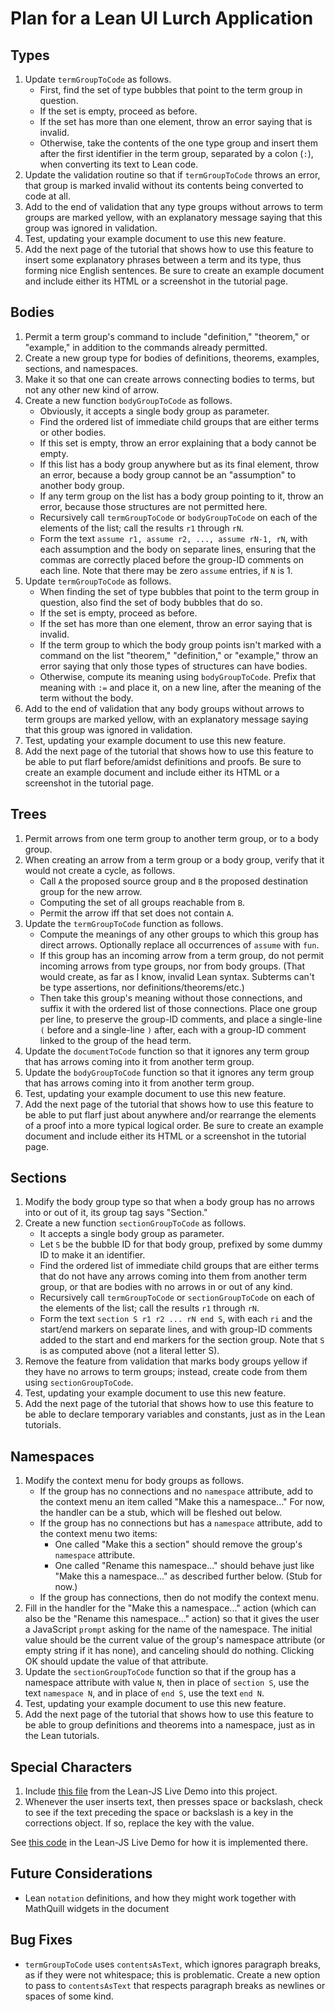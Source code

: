 
# Plan for a Lean UI Lurch Application

## Types

 1. Update `termGroupToCode` as follows.
    * First, find the set of type bubbles that point to the term group in
      question.
    * If the set is empty, proceed as before.
    * If the set has more than one element, throw an error saying that is
      invalid.
    * Otherwise, take the contents of the one type group and insert them
      after the first identifier in the term group, separated by a colon
      (`:`), when converting its text to Lean code.
 1. Update the validation routine so that if `termGroupToCode` throws an
    error, that group is marked invalid without its contents being converted
    to code at all.
 1. Add to the end of validation that any type groups without arrows to term
    groups are marked yellow, with an explanatory message saying that this
    group was ignored in validation.
 1. Test, updating your example document to use this new feature.
 1. Add the next page of the tutorial that shows how to use this feature to
    insert some explanatory phrases between a term and its type, thus
    forming nice English sentences.  Be sure to create an example document
    and include either its HTML or a screenshot in the tutorial page.

## Bodies

 1. Permit a term group's command to include "definition," "theorem," or
    "example," in addition to the commands already permitted.
 1. Create a new group type for bodies of definitions, theorems, examples,
    sections, and namespaces.
 1. Make it so that one can create arrows connecting bodies to terms, but
    not any other new kind of arrow.
 1. Create a new function `bodyGroupToCode` as follows.
    * Obviously, it accepts a single body group as parameter.
    * Find the ordered list of immediate child groups that are either terms
      or other bodies.
    * If this set is empty, throw an error explaining that a body cannot be
      empty.
    * If this list has a body group anywhere but as its final element, throw
      an error, because a body group cannot be an "assumption" to another
      body group.
    * If any term group on the list has a body group pointing to it, throw
      an error, because those structures are not permitted here.
    * Recursively call `termGroupToCode` or `bodyGroupToCode` on each of the
      elements of the list; call the results `r1` through `rN`.
    * Form the text `assume r1, assume r2, ..., assume rN-1, rN`, with each
      assumption and the body on separate lines, ensuring that the commas
      are correctly placed before the group-ID comments on each line.  Note
      that there may be zero `assume` entries, if `N` is 1.
 1. Update `termGroupToCode` as follows.
    * When finding the set of type bubbles that point to the term group in
      question, also find the set of body bubbles that do so.
    * If the set is empty, proceed as before.
    * If the set has more than one element, throw an error saying that is
      invalid.
    * If the term group to which the body group points isn't marked with a
      command on the list "theorem," "definition," or "example," throw an
      error saying that only those types of structures can have bodies.
    * Otherwise, compute its meaning using `bodyGroupToCode`.  Prefix that
      meaning with `:=` and place it, on a new line, after the meaning of
      the term without the body.
 1. Add to the end of validation that any body groups without arrows to term
    groups are marked yellow, with an explanatory message saying that this
    group was ignored in validation.
 1. Test, updating your example document to use this new feature.
 1. Add the next page of the tutorial that shows how to use this feature to
    be able to put flarf before/amidst definitions and proofs.  Be sure to
    create an example document and include either its HTML or a screenshot
    in the tutorial page.

## Trees

 1. Permit arrows from one term group to another term group, or to a body
    group.
 1. When creating an arrow from a term group or a body group, verify that it
    would not create a cycle, as follows.
    * Call `A` the proposed source group and `B` the proposed destination
      group for the new arrow.
    * Computing the set of all groups reachable from `B`.
    * Permit the arrow iff that set does not contain `A`.
 1. Update the `termGroupToCode` function as follows.
    * Compute the meanings of any other groups to which this group has
      direct arrows.  Optionally replace all occurrences of `assume` with
      `fun`.
    * If this group has an incoming arrow from a term group, do not permit
      incoming arrows from type groups, nor from body groups.  (That would
      create, as far as I know, invalid Lean syntax.  Subterms can't be
      type assertions, nor definitions/theorems/etc.)
    * Then take this group's meaning without those connections, and suffix
      it with the ordered list of those connections.  Place one group per
      line, to preserve the group-ID comments, and place a single-line `(`
      before and a single-line `)` after, each with a group-ID comment
      linked to the group of the head term.
 1. Update the `documentToCode` function so that it ignores any term group
    that has arrows coming into it from another term group.
 1. Update the `bodyGroupToCode` function so that it ignores any term group
    that has arrows coming into it from another term group.
 1. Test, updating your example document to use this new feature.
 1. Add the next page of the tutorial that shows how to use this feature to
    be able to put flarf just about anywhere and/or rearrange the elements
    of a proof into a more typical logical order.  Be sure to create an
    example document and include either its HTML or a screenshot in the
    tutorial page.

## Sections

 1. Modify the body group type so that when a body group has no arrows into
    or out of it, its group tag says "Section."
 1. Create a new function `sectionGroupToCode` as follows.
    * It accepts a single body group as parameter.
    * Let `S` be the bubble ID for that body group, prefixed by some dummy
      ID to make it an identifier.
    * Find the ordered list of immediate child groups that are either terms
      that do not have any arrows coming into them from another term group,
      or that are bodies with no arrows in or out of any kind.
    * Recursively call `termGroupToCode` or `sectionGroupToCode` on each of
      the elements of the list; call the results `r1` through `rN`.
    * Form the text `section S r1 r2 ... rN end S`, with each `ri` and the
      start/end markers on separate lines, and with group-ID comments added
      to the start and end markers for the section group.  Note that `S` is
      as computed above (not a literal letter S).
 1. Remove the feature from validation that marks body groups yellow if they
    have no arrows to term groups; instead, create code from them using
    `sectionGroupToCode`.
 1. Test, updating your example document to use this new feature.
 1. Add the next page of the tutorial that shows how to use this feature to
    be able to declare temporary variables and constants, just as in the
    Lean tutorials.

## Namespaces

 1. Modify the context menu for body groups as follows.
    * If the group has no connections and no `namespace` attribute, add to
      the context menu an item called "Make this a namespace..."  For now,
      the handler can be a stub, which will be fleshed out below.
    * If the group has no connections but has a `namespace` attribute, add
      to the context menu two items:
      * One called "Make this a section" should remove the group's
        `namespace` attribute.
      * One called "Rename this namespace..." should behave just like "Make
        this a namespace..." as described further below.  (Stub for now.)
    * If the group has connections, then do not modify the context menu.
 1. Fill in the handler for the "Make this a namespace..." action (which can
    also be the "Rename this namespace..." action) so that it gives the user
    a JavaScript `prompt` asking for the name of the namespace.  The initial
    value should be the current value of the group's namespace attribute (or
    empty string if it has none), and canceling should do nothing.  Clicking
    OK should update the value of that attribute.
 1. Update the `sectionGroupToCode` function so that if the group has a
    namespace attribute with value `N`, then in place of `section S`, use
    the text `namespace N`, and in place of `end S`, use the text `end N`.
 1. Test, updating your example document to use this new feature.
 1. Add the next page of the tutorial that shows how to use this feature to
    be able to group definitions and theorems into a namespace, just as in
    the Lean tutorials.

## Special Characters

 1. Include [this file](https://raw.githubusercontent.com/leanprover/tutorial/master/js/input-method.js) from the Lean-JS Live Demo into this project.
 1. Whenever the user inserts text, then presses space or backslash, check
    to see if the text preceding the space or backslash is a key in the
    corrections object.  If so, replace the key with the value.

See [this code](https://github.com/leanprover/tutorial/blob/master/js/main_live.js#L349) in the Lean-JS Live Demo for how it is implemented there.

## Future Considerations

 * Lean `notation` definitions, and how they might work together with
   MathQuill widgets in the document

## Bug Fixes

 * `termGroupToCode` uses `contentsAsText`, which ignores paragraph breaks,
   as if they were not whitespace; this is problematic.  Create a new option
   to pass to `contentsAsText` that respects paragraph breaks as newlines or
   spaces of some kind.
